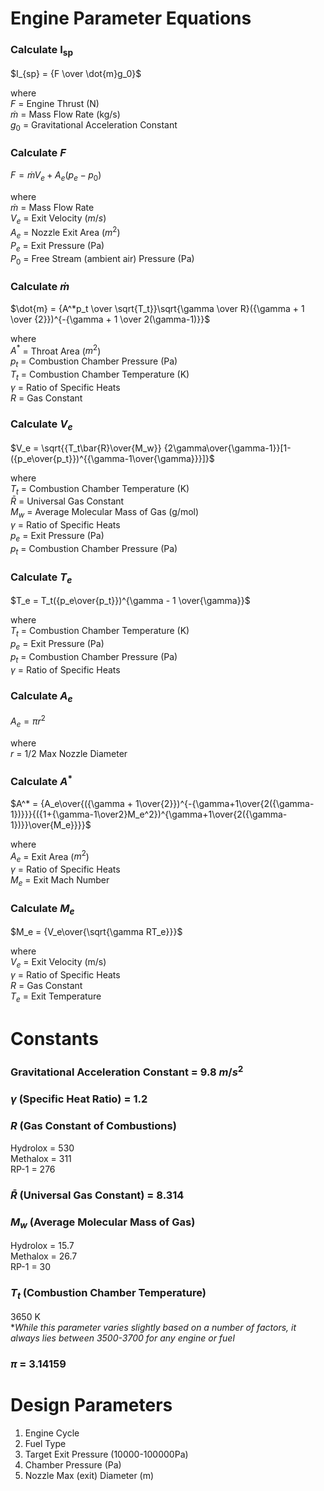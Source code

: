 # Engine Parameter Equations
### Calculate I<sub>sp</sub>

$I_{sp} = {F \over \dot{m}g_0}$

where    
$F$ = Engine Thrust (N)   
$\dot{m}$ = Mass Flow Rate (kg/s)    
$g_0$ = Gravitational Acceleration Constant

### Calculate $F$

$F = \dot{m}V_e + A_e(p_e - p_0)$

where   
$\dot{m}$ = Mass Flow Rate      
$V_e$ = Exit Velocity ($m/s$)   
$A_e$ = Nozzle Exit Area ($m^2$)   
$P_e$ = Exit Pressure (Pa)   
$P_0$ = Free Stream (ambient air) Pressure (Pa)   

### Calculate $\dot{m}$

$\dot{m} = {A^*p_t \over \sqrt{T_t}}\sqrt{\gamma \over R}({\gamma + 1 \over {2}})^{-{\gamma + 1 \over 2(\gamma-1)}}$

where   
$A^*$ = Throat Area ($m^2$)  
$p_t$ = Combustion Chamber Pressure (Pa)   
$T_t$ = Combustion Chamber Temperature (K)    
$\gamma$ = Ratio of Specific Heats  
$R$ = Gas Constant   

### Calculate $V_e$

$V_e = \sqrt{{T_t\bar{R}\over{M_w}} {2\gamma\over{\gamma-1}}[1-({p_e\over{p_t}})^{{\gamma-1\over{\gamma}}}]}$

where    
$T_t$ = Combustion Chamber Temperature (K)   
$\bar{R}$ = Universal Gas Constant   
$M_w$ = Average Molecular Mass of Gas (g/mol)   
$\gamma$ = Ratio of Specific Heats   
$p_e$ = Exit Pressure (Pa)   
$p_t$ = Combustion Chamber Pressure (Pa)   

### Calculate $T_e$   

$T_e = T_t({p_e\over{p_t}})^{\gamma - 1 \over{\gamma}}$

where   
$T_t$ = Combustion Chamber Temperature (K)   
$p_e$ = Exit Pressure (Pa)   
$p_t$ = Combustion Chamber Pressure (Pa)   
$\gamma$ = Ratio of Specific Heats   

### Calculate $A_e$

$A_e = {\pi{}r^2}$

where   
$r$ = 1/2 Max Nozzle Diameter    

### Calculate $A^*$

$A^* = {A_e\over{({\gamma + 1\over{2}})^{-{\gamma+1\over{2({\gamma-1})}}}{({1+{\gamma-1\over2}M_e^2})^{\gamma+1\over{2({\gamma-1})}}\over{M_e}}}}$

where   
$A_e$ = Exit Area ($m^2$)   
$\gamma$ = Ratio of Specific Heats   
$M_e$ = Exit Mach Number   

### Calculate $M_e$

$M_e = {V_e\over{\sqrt{\gamma RT_e}}}$   

where   
$V_e$ = Exit Velocity (m/s)    
$\gamma$ = Ratio of Specific Heats   
$R$ = Gas Constant   
$T_e$ = Exit Temperature

# Constants
### Gravitational Acceleration Constant = 9.8 $m/s^2$

### $\gamma$ (Specific Heat Ratio) = 1.2

### $R$ (Gas Constant of Combustions)
Hydrolox = 530   
Methalox = 311   
RP-1 = 276   

### $\bar{R}$ (Universal Gas Constant) = 8.314

### $M_w$ (Average Molecular Mass of Gas)   
Hydrolox = 15.7     
Methalox = 26.7   
RP-1 = 30

### $T_t$ (Combustion Chamber Temperature)
3650 K   
**While this parameter varies slightly based on a number of factors, it always lies between 3500-3700 for any engine or fuel*

### $\pi$ = 3.14159

# Design Parameters

1. Engine Cycle
2. Fuel Type
3. Target Exit Pressure (10000-100000Pa)
4. Chamber Pressure (Pa)
5. Nozzle Max (exit) Diameter (m)